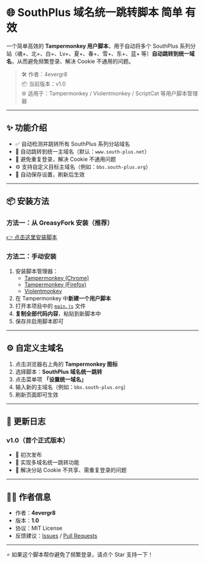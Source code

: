 # 🌐 SouthPlus 域名统一跳转脚本 简单 有效  

一个简单高效的 **Tampermonkey 用户脚本**，用于自动将多个 SouthPlus 系列分站（魂+、北+、白+、Lv+、夏+、春+、雪+、东+、蓝+ 等）**自动跳转到统一域名**，从而避免频繁登录、解决 Cookie 不通用的问题。

> 🛠 作者：4evergr8  
> 📦 当前版本：v1.0  
> ⚙️ 适用于：Tampermonkey / Violentmonkey / ScriptCat 等用户脚本管理器

---

## ✨ 功能介绍

- ✅ 自动检测并跳转所有 SouthPlus 系列分站域名  
- 🔁 自动跳转到统一主域名（默认：`www.south-plus.net`）  
- 🔐 避免重复登录，解决 Cookie 不通用问题  
- ⚙️ 支持自定义目标主域名（例如：`bbs.south-plus.org`）  
- 💾 自动保存设置，刷新后生效  

---

## 📦 安装方法

### 方法一：从 GreasyFork 安装（推荐） 
[👉 点击这里安装脚本](https://greasyfork.org/zh-CN/scripts/554316-southplus-%E5%8D%97%E5%8A%A0%E5%9F%9F%E5%90%8D%E8%B7%B3%E8%BD%AC-%E7%AE%80%E5%8D%95-%E6%9C%89%E6%95%88)

### 方法二：手动安装
1. 安装脚本管理器：
   - [Tampermonkey (Chrome)](https://tampermonkey.net/?ext=dhdg&browser=chrome)
   - [Tampermonkey (Firefox)](https://tampermonkey.net/?ext=dhdg&browser=firefox)
   - [Violentmonkey](https://violentmonkey.github.io/)
2. 在 Tampermonkey 中**新建一个用户脚本**
3. 打开本项目中的 [`main.js`](./main.js) 文件  
4. **复制全部代码内容**，粘贴到新脚本中  
5. 保存并启用脚本即可  

---

## ⚙️ 自定义主域名

1. 点击浏览器右上角的 **Tampermonkey 图标**  
2. 选择脚本：**SouthPlus 域名统一跳转**  
3. 点击菜单项 **「设置统一域名」**  
4. 输入新的主域名（例如：`bbs.south-plus.org`）  
5. 刷新页面即可生效  

---

## 📜 更新日志

### v1.0（首个正式版本）
- 🎉 初次发布  
- 🧩 实现多域名统一跳转功能  
- 🚫 解决分站 Cookie 不共享、需重复登录的问题  

---

## 🧑‍💻 作者信息

- 作者：**4evergr8**  
- 版本：**1.0**  
- 协议：MIT License  
- 反馈建议：[Issues](../../issues) / [Pull Requests](../../pulls)

---

⭐ 如果这个脚本帮你避免了频繁登录，请点个 Star 支持一下！
